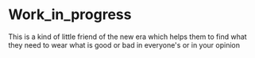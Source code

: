# Work_in_progress

This is a kind of little friend of the new era which helps them to find what they need to wear what is good or bad in everyone's or in your opinion



